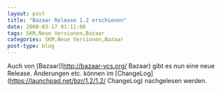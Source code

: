 ```yaml
---
layout: post
title: "Bazaar Release 1.2 erschienen"
date: 2008-03-17 01:11:00
tags: SKM,Neue Versionen,Bazaar
categories: SKM,Neue Versionen,Bazaar
post-type: blog
---
```

Auch von [Bazaar](http://bazaar-vcs.org/ Bazaar) gibt es nun eine neue Release. 
Änderungen etc. können im [ChangeLog](https://launchpad.net/bzr/1.2/1.2/ ChangeLog) nachgelesen werden.
